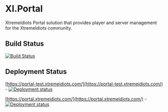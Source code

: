 # XI.Portal

XtremeIdiots Portal solution that provides player and server management for the XtremeIdiots community.

## Build Status

[![Build Status](https://dev.azure.com/frasermolyneux/XtremeIdiots/_apis/build/status/frasermolyneux.XI.Portal?branchName=master)](https://dev.azure.com/frasermolyneux/XtremeIdiots/_build/latest?definitionId=85&branchName=master)

## Deployment Status

[https://portal-test.xtremeidiots.com/](https://portal-test.xtremeidiots.com/) - [![Deployment status](https://vsrm.dev.azure.com/frasermolyneux/_apis/public/Release/badge/9a8cd583-aad3-46f3-a863-a768e462a8fe/2/3)](https://portal-test.xtremeidiots.com/)

[https://portal.xtremeidiots.com/](https://portal.xtremeidiots.com/) - [![Deployment status](https://vsrm.dev.azure.com/frasermolyneux/_apis/public/Release/badge/9a8cd583-aad3-46f3-a863-a768e462a8fe/2/4)](https://portal.xtremeidiots.com/)
